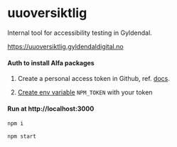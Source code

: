 # uuoversiktlig

Internal tool for accessibility testing in Gyldendal.

https://uuoversiktlig.gyldendaldigital.no

#### Auth to install Alfa packages

1. Create a personal access token in Github, ref. [docs](https://docs.github.com/en/packages/working-with-a-github-packages-registry/working-with-the-npm-registry#authenticating-with-a-personal-access-token).

2. [Create env variable](https://www3.ntu.edu.sg/home/ehchua/programming/howto/Environment_Variables.html) `NPM_TOKEN` with your token

#### Run at http://localhost:3000

```sh
npm i

npm start
```
